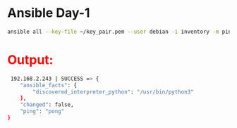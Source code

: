 # Ansible Day-1

```bash
ansible all --key-file ~/key_pair.pem --user debian -i inventory -m ping
```
<h1 style="color: red">Output:</h1>

```bash
 192.168.2.243 | SUCCESS => {
    "ansible_facts": {
        "discovered_interpreter_python": "/usr/bin/python3"
    },
    "changed": false,
    "ping": "pong"
}
```

